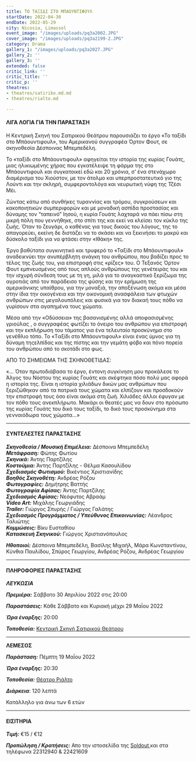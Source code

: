 ```yaml
---
title: ΤΟ ΤΑΞΙΔΙ ΣΤΟ ΜΠΑΟΥΝΤΙΦΟΥΛ
startDate: 2022-04-30
endDate: 2022-05-29
city: Nicosia, Limassol
event_image: "/images/uploads/pq3a2002.JPG"
cover_image: "/images/uploads/pq3a2199-2.JPG"
category: Drama
gallery_1: "/images/uploads/pq3a2027.JPG"
gallery_2: ''
gallery_3: ''
extended: false
critic_link: ''
critic_title: ''
critic_p: ''
theatres:
- theatres/satiriko.md.md
- theatres/rialto.md

---
```

#### ΛΙΓΑ ΛΟΓΙΑ ΓΙΑ ΤΗΝ ΠΑΡΑΣΤΑΣΗ

Η Κεντρική Σκηνή του Σατιρικού Θεάτρου παρουσιάζει το έργο «Το ταξίδι στο Μπάουντιφουλ», του Αμερικανού συγγραφέα Όρτον Φουτ, σε σκηνοθεσία Δέσποινας Μπεμπεδέλη.

Το «ταξίδι στο Μπάουντιφουλ» αφηγείται την ιστορία της κυρίας Γουάτς, μιας ηλικιωμένης χήρας που εγκατέλειψε τη φάρμα της στο Μπάουντιφουλ και συγκατοικεί εδώ και 20 χρόνια, σ’ ένα στενάχωρο διαμέρισμα του Χιούστον, με τον άτολμο και υπερπροστατευτικό γιο της Λούντι και την σκληρή, συμφεροντολόγα και νευρωτική νύφη της Τζέσι Μέι.

Ζώντας κάτω από συνθήκες τυραννίας και τρόμου, συγκρούσεων και κακοποιητικών συμπεριφορών και με μοναδική ασπίδα προστασίας και δύναμης τον “ταπεινό” Ιησού, η κυρία Γουάτς λαχταρά να πάει πίσω στη μικρή πόλη που γεννήθηκε, στο σπίτι της και εκεί να κλείσει τον κύκλο της ζωής. Όταν το ζευγάρι, ο καθένας για τους δικούς του λόγους, της το απαγορεύει, εκείνη δε διστάζει να το σκάσει και να ξεκινήσει το μακρύ και δύσκολο ταξίδι για να φτάσει στην «Ιθάκη» της.

Έργο βαθύτατα συγκινητικό και τρυφερό το «Ταξίδι στο Μπάουντιφουλ» αναδεικνύει την ανυπέρβλητη ανάγκη του ανθρώπου, που βαδίζει προς το τέλος της ζωής του, για επιστροφή στις «ρίζες» του. Ο Τεξανός Όρτον Φουτ εμπνευσμένος από τους απλούς ανθρώπους της γενέτειράς του και την ισχυρή σύνδεση τους με τη γη, μιλά για το αναγκαστικό ξερίζωμα της αγροτιάς από τον παράδεισο της φύσης και την ερήμωση της αμερικάνικης υπαίθρου, για την μοναξιά, την αποξένωση ακόμα και μέσα στην ίδια την οικογένεια και την οικονομική ανασφάλεια των φτωχών ανθρώπων στις μεγαλουπόλεις και φυσικά για τον διακαή τους πόθο να γυρίσουν στα αγαπημένα τους χώματα.

Μέσα από την «Οδύσσεια» της βασανισμένης αλλά αποφασισμένης γριούλας , ο συγγραφέας φωτίζει το όνειρο του ανθρώπου για επιστροφή και την εκπλήρωση του τάματος για ένα τελευταίο προσκύνημα στο γενέθλιο τόπο. Το «Tαξίδι στο Μπάουντιφουλ» είναι ένας ύμνος για τη δύναμη τηςελπίδας και της πίστης και την γεμάτη φόβο και πόνο πορεία του ανθρώπου από το σκοτάδι στο φως.

ΑΠΟ ΤΟ ΣΗΜΕΙΩΜΑ ΤΗΣ ΣΚΗΝΟΘΕΤΙΔΑΣ:

«... Όταν πρωτοδιάβασα το έργο, έντονη συγκίνηση μου προκάλεσε το Άλγος του Νόστου της κυρίας Γουάτς και σκέφτηκα πόσο πολύ μας αφορά η ιστορία της. Είναι η ιστορία χιλιάδων δικών μας ανθρώπων που ξεριζώθηκαν από τα πατρικά τους χώματα και ελπίζουν και προσδοκούν την επιστροφή τους όσο είναι ακόμα στη ζωή. Χιλιάδες άλλοι έφυγαν με τον πόθο τους ανεκπλήρωτο. Μακάρι οι θεατές μας να δουν στο πρόσωπο της κυρίας Γουάτς του δικό τους ταξίδι, το δικό τους προσκύνημα στα γενναιόδωρα τους χώματα...»

***

#### ΣΥΝΤΕΛΕΣΤΕΣ ΠΑΡΑΣΤΑΣΗΣ

**_Σκηνοθεσία / Μουσική Επιμέλεια:_** Δέσποινα Μπεμπεδέλη  
**_Μετάφραση:_** Φώτης Φωτίου  
**_Σκηνικά:_** Άντης Παρτζίλης  
**_Κοστούμια:_** Άντης Παρτζίλης - Θέλμα Κασουλίδου  
**_Σχεδιασμός Φωτισμού:_** Βικέντιος Χριστιανίδης  
**_Βοηθός Σκηνοθέτη:_** Ανδρέας Ρόζου  
**_Φωτογραφίες:_** Δημήτρης Βαττής  
**_Φωτογραφία Αφίσας:_** Άντης Παρτζίλης  
**_Σχεδιασμός Αφίσας:_** Νεόφυτος Αβραάμ  
**_Video Art:_** Μιχάλης Γεωργιάδης  
**_Trailer:_** Γιώργος Σπυρής / Γιώργος Γαλάτης  
**_Σχεδιασμός Προγράμματος / Υπεύθυνος Επικοινωνίας:_** Λέανδρος Ταλιώτης  
**_Κομμώσεις:_** Βίκυ Ευσταθίου  
**_Κατασκευή Σκηνικού:_** Γιώργος Χριστιανόπουλος

**_Ηθοποιοί:_** Δέσποινα Μπεμπεδέλη, Βασίλης Μιχαήλ, Μάρα Κωνσταντίνου, Κύνθια Παυλίδου, Σπύρος Γεωργίου, Ανδρέας Ρόζου, Ανδρέας Γεωργίου

***

#### ΠΛΗΡΟΦΟΡΙΕΣ ΠΑΡΑΣΤΑΣΗΣ

**_ΛΕΥΚΩΣΙΑ_**

**_Πρεμιέρα:_** Σάββατο 30 Απριλίου 2022 στις 20:00

**_Παραστάσεις:_** Κάθε Σάββατο και Κυριακή μέχρι 29 Μαΐου 2022

**_Ώρα έναρξης:_** 20:00

**_Τοποθεσία:_** [Κεντρική Σκηνή Σατιρικού Θεάτρου](https://www.google.com/maps/place/%CE%A3%CE%B1%CF%84%CE%B9%CF%81%CE%B9%CE%BA%CF%8C+%CE%98%CE%AD%CE%B1%CF%84%CF%81%CE%BF,+Morphou,+Nicosia,+Cyprus/@35.1630974,33.3843854,17z/data=!3m1!4b1!4m5!3m4!1s0x14de177a38c768cb:0x621da5c5d96b3ed4!8m2!3d35.1630734!4d33.3865709 "Σατιρικό Θέατρο")

***

**ΛΕΜΕΣΟΣ**

**_Παράσταση:_** Πέμπτη 19 Μαΐου 2022

**_Ώρα έναρξης:_** 20:30

**_Τοποθεσία:_** [Θέατρο Ριάλτο](https://www.google.com/maps/place/Rialto+Theatre/@34.6795049,33.0434696,17z/data=!3m1!4b1!4m5!3m4!1s0x14e7331ab1ec9197:0xdf6e42bed1d077b1!8m2!3d34.6795049!4d33.0456583 "Ριάλτο")

**_Διάρκεια_**: 120 λεπτά

Κατάλληλο για άνω των 6 ετών

***

#### ΕΙΣΙΤΗΡΙΑ

**_Τιμή:_** €15 / €12

**_Προπώληση / Κρατήσεις:_** Απο την ιστοσελίδα της [Soldout ](https://www.soldoutticketbox.com/to-taxidi-sto-mpaoyntifoyl-satiriko-2022/?lang=el "Soldout")και στα τηλέφωνα 22312940 & 22421609